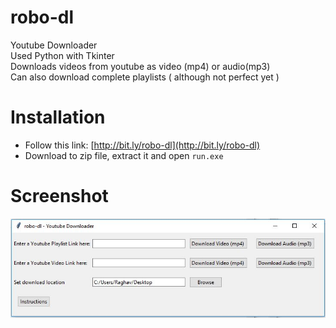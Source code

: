 # robo-dl
Youtube Downloader <br>
Used Python with Tkinter <br> 
Downloads videos from youtube as video (mp4) or audio(mp3) <br>
Can also download complete playlists ( although not perfect yet )


# Installation

- Follow this link: [http://bit.ly/robo-dl](http://bit.ly/robo-dl) 
- Download to zip file, extract it and open `run.exe`

# Screenshot

![Screenshot](ss.JPG)
